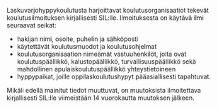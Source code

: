 Laskuvarjohyppykoulutusta harjoittavat koulutusorganisaatiot tekevät koulutusilmoituksen kirjallisesti SIL:lle. Ilmoituksesta on käytävä ilmi seuraavat seikat:

* hakijan nimi, osoite, puhelin ja sähköposti
* käytettävät koulutusmuodot ja koulutusohjelmat
* koulutusorganisaation nimeämät vastuuhenkilöt, joita ovat koulutuspäällikkö, kalustopäällikkö, turvallisuuspäällikkö sekä mahdollinen apulaiskoulutuspäällikkö yhteystietoineen
* hyppypaikat, joille oppilaskoulutushypyt pääasiallisesti tapahtuvat.

Mikäli edellä mainitut tiedot muuttuvat, on muutoksista ilmoitettava kirjallisesti SIL:lle viimeistään 14 vuorokautta muutoksen jälkeen.
